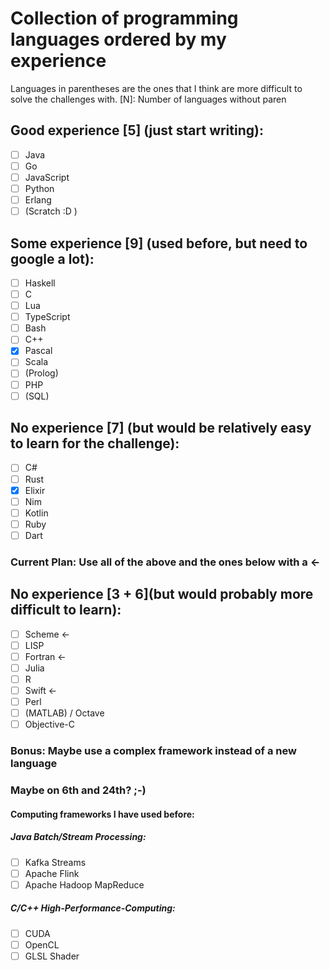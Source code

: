 # Collection of programming languages ordered by my experience
Languages in parentheses are the ones that I think are more difficult to solve the challenges with.
[N]: Number of languages without paren

## Good experience [5] (just start writing):
- [ ] Java
- [ ] Go
- [ ] JavaScript
- [ ] Python
- [ ] Erlang
- [ ] (Scratch :D )

## Some experience [9] (used before, but need to google a lot):
- [ ] Haskell
- [ ] C
- [ ] Lua
- [ ] TypeScript
- [ ] Bash
- [ ] C++
- [x] Pascal
- [ ] Scala
- [ ] (Prolog)
- [ ] PHP
- [ ] (SQL)

## No experience [7] (but would be relatively easy to learn for the challenge):
- [ ] C#
- [ ] Rust
- [x] Elixir
- [ ] Nim
- [ ] Kotlin
- [ ] Ruby
- [ ] Dart

### Current Plan: Use all of the above and the ones below with a <-

## No experience [3 + 6](but would probably more difficult to learn):
- [ ] Scheme <-
- [ ] LISP
- [ ] Fortran <-
- [ ] Julia
- [ ] R
- [ ] Swift <-
- [ ] Perl
- [ ] (MATLAB) / Octave
- [ ] Objective-C

### Bonus: Maybe use a complex framework instead of a new language
### Maybe on 6th and 24th? ;-)

#### Computing frameworks I have used before:

##### Java Batch/Stream Processing:
- [ ] Kafka Streams
- [ ] Apache Flink
- [ ] Apache Hadoop MapReduce

##### C/C++ High-Performance-Computing:
- [ ] CUDA
- [ ] OpenCL
- [ ] GLSL Shader